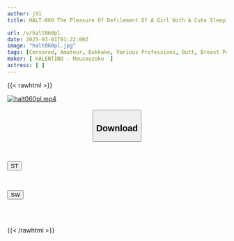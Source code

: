 ```yaml
---
author: j91
title: HALT-060 The Pleasure Of Defilement Of A Girl With A Cute Sleeping Face...

url: /v/halt060pl
date: 2025-03-01T01:22:00Z
image: "halt060pl.jpg"
tags: [Censored, Amateur, Bukkake, Various Professions, Butt, Breast Peeker	]
maker: [ HALENTINO - Mousouzoku  ]
actress: [ ]
---
```



{{< rawhtml >}}

<div class="video" data-videoid="KgZ3a1d2j8U0xx3">
    <a href="javascript:;">
        <img src="/v/halt060pl/halt060pl.jpg" width="WIDTH" height="HEIGHT" alt="halt060pl.mp4" loading="lazy">
    </a>
</div>

<script type="text/javascript" src="https://j91.asia/asset/on-demand-st.js"></script>

<br>
  <link rel="stylesheet" href="https://j91.asia/asset/bs5.css">
  
  <center>
  <button class="btn btn-primary" type="button" data-bs-toggle="collapse" data-bs-target=".multi-collapse" aria-expanded="false" aria-controls="multiCollapseExample1 multiCollapseExample2"><h2>Download</h2></button></center>
</p>
<div class="row">
  <div class="col">
    <div class="collapse multi-collapse" id="multiCollapseExample1">
      <div class="card card-body">
	      	      <br>
<div class="buttons">  
<p><a href="/v/halt060pl/st.html" target="_blank"><button class="btn-hover color-3"><i class="fa fa-download"></i> ST</button></a></p></div>
    </div>
  </div>
</div>
  <div class="col">
    <div class="collapse multi-collapse" id="multiCollapseExample2">
      <div class="card card-body">
	      <br>
<div class="buttons">
<p><a href="/v/halt060pl/sw.html" target="_blank"><button class="btn-hover color-2"><i class="fa fa-download"></i> SW</button></a></p></div>
<br><br>
      </div>
    </div>
  </div>
</div>

{{< /rawhtml >}}